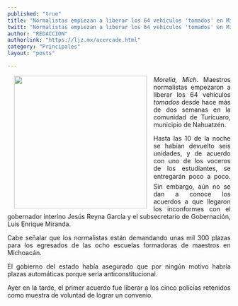 ```yaml
---
published: "true"
title: "Normalistas empiezan a liberar los 64 vehículos 'tomados' en Michoacán"
twitt: "Normalistas empiezan a liberar los 64 vehículos 'tomados' en Michoacán"
author: "REDACCION"
authorlink: "https://ljz.mx/acercade.html"
category: "Principales"
layout: "posts"

---
```


<div>
  <img src="http://ljz.mx/images/stories/fotos_mayo2013/normalistas.jpg" border="0" width="300" style="margin-left: 15px; margin-right: 15px; float: left;" />
</div>

<div style="text-align: justify;">
  <em>Morelia, Mich</em>. Maestros normalistas empezaron a liberar los 64 vehículos <em>tomados </em>desde hace más de dos semanas en la comunidad de Turícuaro, municipio de Nahuatzén.
</div>

<div style="text-align: justify;">
  <p>
    Hasta las 10 de la noche se habían devuelto seis unidades, y de acuerdo con uno de los voceros de los estudiantes, se entregarán poco a poco. Sin embargo, aún no se dan a conoce los acuerdos a que llegaron los inconformes con el gobernador interino Jesús Reyna García y el subsecretario de Gobernación, Luis Enrique Miranda.
  </p>
  
  <p>
    Cabe señalar que los normalistas están demandando unas mil 300 plazas para los egresados de las ocho escuelas formadoras de maestros en Michoacán.
  </p>
  
  <p>
    El gobierno del estado había asegurado que por ningún motivo habría plazas automáticas porque sería anticonstitucional.
  </p>
  
  <p>
    Ayer en la tarde, el primer acuerdo fue liberar a los cinco policías retenidos como muestra de voluntad de lograr un convenio.
  </p>
</div>
